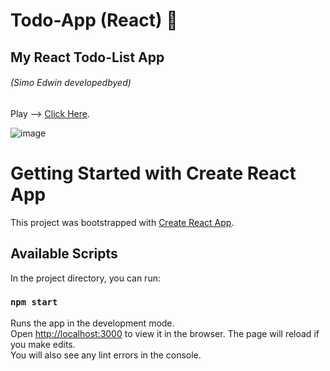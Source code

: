 # Todo-App (React)   :blue_book:

## My React Todo-List App 
###### (Simo Edwin developedbyed)

Play --> [Click Here](https://my-todolist-react-app.herokuapp.com/).

![image](https://user-images.githubusercontent.com/33638657/111487163-cbb18e80-8740-11eb-83b0-83ff8c562192.png)

# Getting Started with Create React App

This project was bootstrapped with [Create React App](https://github.com/facebook/create-react-app).
## Available Scripts

In the project directory, you can run:

### `npm start`

Runs the app in the development mode.\
Open [http://localhost:3000](http://localhost:3000) to view it in the browser.
The page will reload if you make edits.\
You will also see any lint errors in the console.


